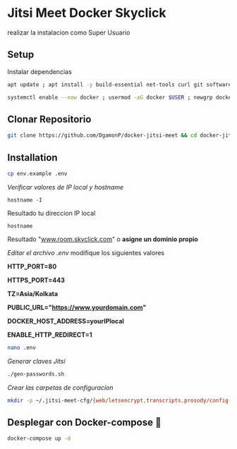 # Jitsi Meet Docker Skyclick

realizar la instalacion como Super Usuario
## Setup

Instalar dependencias 
```bash
apt update ; apt install -y build-essential net-tools curl git software-properties-common neofetch apt-transport-https ca-certificates curl gnupg-agent docker.io docker-compose
```
```bash
systemctl enable --now docker ; usermod -aG docker $USER ; newgrp docker
```
## Clonar Repositorio

```bash
git clone https://github.com/DgamonP/docker-jitsi-meet && cd docker-jitsi-skyclick
```
## Installation

```bash
cp env.example .env
```
_Verificar valores de IP local y hostname_

```
hostname -I
```
Resultado tu direccion IP local

```
hostname
```
Resultado "www.room.skyclick.com" o **asigne un dominio propio**

_Editar el archivo .env_
modifique los siguientes valores

**HTTP_PORT=80**

**HTTPS_PORT=443**

**TZ=Asia/Kolkata**

**PUBLIC_URL="https://www.yourdomain.com"**

**DOCKER_HOST_ADDRESS=yourIPlocal**

**ENABLE_HTTP_REDIRECT=1**

```bash
nano .env
```
_Generar claves Jitsi_

```bash
./gen-passwords.sh
```
_Crear las carpetas de configuracion_

```bash
mkdir -p ~/.jitsi-meet-cfg/{web/letsencrypt,transcripts,prosody/config,prosody/prosody-plugins-custom,jicofo,jvb,jigasi,jibri}
```

## Desplegar con Docker-compose 🚀

```bash
docker-compose up -d
```



